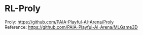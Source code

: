 # RL-Proly
Proly: <https://github.com/PAIA-Playful-AI-Arena/Proly>  
Reference: <https://github.com/PAIA-Playful-AI-Arena/MLGame3D>
